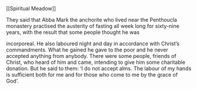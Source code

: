 [[Spiritual Meadow]]
 
They said that Abba Mark the anchorite who lived near the Penthoucla monastery practised the austerity of fasting all week long for sixty-nine years, with the result that some people thought he was  
 
incorporeal. He also laboured night and day in accordance with Christ’s commandments. What he gained he gave to the poor and he never accepted anything from anybody. There were some people, friends of Christ, who heard of him and came, intending to give him some charitable donation. But he said to them: ‘I do not accept alms. The labour of my hands is sufficient both for me and for those who come to me by the grace of God’.  
